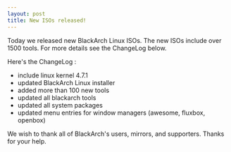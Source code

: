 ```yaml
---
layout: post
title: New ISOs released!
---
```


Today we released new BlackArch Linux ISOs. The new ISOs include over 1500 tools. For more details see the ChangeLog below.

Here's the ChangeLog :

* include linux kernel 4.7.1
* updated BlackArch Linux installer
* added more than 100 new tools
* updated all blackarch tools
* updated all system packages
* updated menu entries for window managers (awesome, fluxbox, openbox)

We wish to thank all of BlackArch's users, mirrors, and supporters. Thanks for your help.